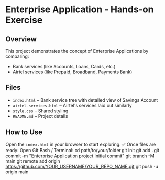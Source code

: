 # Enterprise Application - Hands-on Exercise

## Overview
This project demonstrates the concept of Enterprise Applications by comparing:
- Bank services (like Accounts, Loans, Cards, etc.)
- Airtel services (like Prepaid, Broadband, Payments Bank)

## Files
- `index.html` – Bank service tree with detailed view of Savings Account
- `airtel-services.html` – Airtel's services laid out similarly
- `style.css` – Shared styling
- `README.md` – Project details

## How to Use
Open the `index.html` in your browser to start exploring.
✅ Once files are ready:
Open Git Bash / Terminal:
cd path/to/your/folder
git init
git add .
git commit -m "Enterprise Application project initial commit"
git branch -M main
git remote add origin https://github.com/YOUR_USERNAME/YOUR_REPO_NAME.git
git push -u origin main
